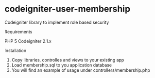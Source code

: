 codeigniter-user-membership
===========================

Codeigniter library to implement role based security

Requirements

PHP 5
Codeigniter 2.1.x

Installation

1. Copy libraries, controlles and views to your existing app
2. Load membership.sql to you application database
3. You will find an example of usage under controllers/membership.php